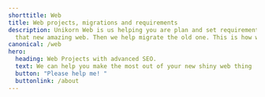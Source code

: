 ```yaml
---
shorttitle: Web
title: Web projects, migrations and requirements
description: Unikorn Web is us helping you are plan and set requirements for
  that new amazing web. Then we help migrate the old one. This is how we do it!
canonical: /web
hero:
  heading: Web Projects with advanced SEO.
  text: We can help you make the most out of your new shiny web thing
  button: "Please help me! "
  buttonlink: /about
---
```

